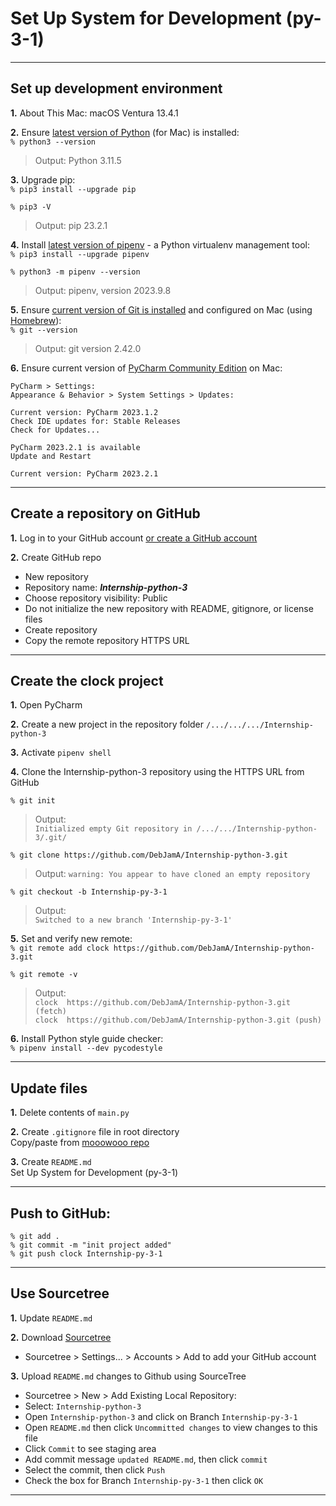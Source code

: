 # Set Up System for Development (py-3-1)  
  
---  
  
## Set up development environment  
  
**1.** About This Mac: macOS Ventura 13.4.1  
  
**2.** Ensure [latest version of Python](https://www.python.org/downloads/) (for Mac) is installed:  
`% python3 --version`  
>Output: Python 3.11.5  
  
**3.** Upgrade pip:  
`% pip3 install --upgrade pip`  
  
`% pip3 -V`  
> Output: pip 23.2.1  
  
**4.** Install [latest version of pipenv](https://pypi.org/project/pipenv/) - a Python virtualenv management tool:  
`% pip3 install --upgrade pipenv`  
  
`% python3 -m pipenv --version`  
> Output: pipenv, version 2023.9.8  
  
**5.** Ensure [current version of Git is installed](https://git-scm.com/download/mac#:~:text=The%20latest%20version%20is%202.42.0.) and configured on Mac (using [Homebrew](https://brew.sh/)):  
`% git --version`  
> Output: git version 2.42.0  
  
**6.** Ensure current version of [PyCharm Community Edition](https://www.jetbrains.com/help/pycharm/update.html) on Mac:  
```
PyCharm > Settings: 
Appearance & Behavior > System Settings > Updates:

Current version: PyCharm 2023.1.2
Check IDE updates for: Stable Releases
Check for Updates...

PyCharm 2023.2.1 is available
Update and Restart

Current version: PyCharm 2023.2.1  
```  
  
___  
  
## Create a repository on GitHub  
  
**1.** Log in to your GitHub account [or create a GitHub account](https://github.com/signup?ref_cta=Sign+up&ref_loc=header+logged+out&ref_page=%2F&source=header-home)    
  
**2.** Create GitHub repo  
- New repository  
- Repository name: ***Internship-python-3***  
- Choose repository visibility: Public  
- Do not initialize the new repository with README, gitignore, or license files  
- Create repository  
- Copy the remote repository HTTPS URL  
  
___  
  
## Create the clock project  
  
**1.** Open PyCharm  
  
**2.** Create a new project in the repository folder `/.../.../.../Internship-python-3`  
  
**3.**  Activate `pipenv shell`  
  
**4.** Clone the Internship-python-3 repository using the HTTPS URL from GitHub  
  
`% git init`  
>Output:  
>`Initialized empty Git repository in /.../.../Internship-python-3/.git/`  
  
`% git clone https://github.com/DebJamA/Internship-python-3.git`  
>Output: 
>`warning: You appear to have cloned an empty repository`  
  
`% git checkout -b Internship-py-3-1`  
>Output:  
>`Switched to a new branch 'Internship-py-3-1'`  
  
  **5.** Set and verify new remote:  
`% git remote add clock https://github.com/DebJamA/Internship-python-3.git`  
  
`% git remote -v`  
>Output:  
>`clock  https://github.com/DebJamA/Internship-python-3.git (fetch)`  
>`clock  https://github.com/DebJamA/Internship-python-3.git (push)`  
  
**6.** Install Python style guide checker:  
`% pipenv install --dev pycodestyle`  
  
---  
  
## Update files  
  
**1.** Delete contents of `main.py`  
  
**2.** Create `.gitignore` file in root directory  
Copy/paste from [mooowooo repo](https://gist.github.com/MOOOWOOO/3cf91616c9f3bbc3d1339adfc707b08a)  
  
**3.** Create `README.md`  
Set Up System for Development (py-3-1)  
  
___  
  
## Push to GitHub:  
 
`% git add .`  
`% git commit -m "init project added"`  
`% git push clock Internship-py-3-1`  
  
---  
  
## Use Sourcetree  
  
**1.** Update `README.md`  
  
**2.** Download [Sourcetree](https://www.sourcetreeapp.com/)  
- Sourcetree > Settings... > Accounts > Add to add your GitHub account  
  
**3.** Upload `README.md` changes to Github using SourceTree  
- Sourcetree > New > Add Existing Local Repository:  
- Select: `Internship-python-3`  
- Open `Internship-python-3` and click on Branch `Internship-py-3-1`  
- Open `README.md` then click `Uncommitted changes` to view changes to this file  
- Click `Commit` to see staging area  
- Add commit message `updated README.md`, then click `commit`  
 - Select the commit, then click `Push`  
 - Check the box for Branch `Internship-py-3-1` then click `OK`  
  
---  
